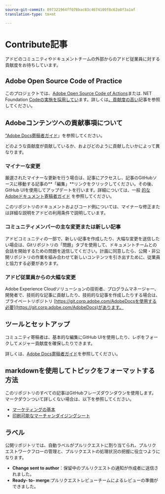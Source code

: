 ```yaml
---
source-git-commit: 097321964ff078bac83c4674100f8c62a8f3a1af
translation-type: tm+mt

---
```

# Contribute記事

アドビのコミュニティやドキュメントチームの外部からのアドビ従業員に対する貢献度をお待ちしています。

## Adobe Open Source Code of Practice

このプロジェクトでは、[Adobe Open Source Code of Actions](code-of-conduct.md)または. NET Foundation [Codeの実施を採用してい](https://dotnetfoundation.org/code-of-conduct)ます。詳しくは[、貢献度の高い](contributing.md)記事を参照してください。

## Adobeコンテンツへの貢献事項について

[&quot;Adobe Docs寄稿者ガイド](https://docs.adobe.com/content/help/en/contributor/contributor-guide/introduction.html)」を参照してください。

どのような貢献度が貢献しているか、およびどのように貢献したいかによって異なります。

### マイナーな変更

厳選されたマイナーな更新を行う場合は、記事にアクセスし、記事のGitHubソースに移動する記事の**「編集」**リンクをクリックしてください。その後、GitHub UIを使用してアップデートを行います。詳細については、一般 [的なAdobeドキュメント寄稿者ガイド](https://docs.adobe.com/content/help/en/contributor/contributor-guide/introduction.html) を参照してください。

このリポジトリのドキュメントおよびコード例については、マイナーな修正または詳細な説明をアドビの利用条件で説明しています。

### コミュニティメンバーの主な変更または新しい記事

アドビコミュニティの一部で、新しい記事を作成したり、大幅な変更を送信したい場合は、Gitリポジトリの「問題」タブを使用して、ドキュメントチームとの会話を開始するための問題を送信してください。計画に同意したら、公開・非公開リポジトリの作業を組み合わせて新しいコンテンツを引き出すために、従業員と協力する必要があります。

<!--
If you submit a pull request with significant changes to documentation and code examples, you'll see a message in the pull request asking you to submit an online contribution license agreement (CLA). We need you to complete the online form before we can review your pull request.
-->

### アドビ従業員からの大幅な変更

Adobe Experience Cloudソリューションの技術者、プログラムマネージャー、開発者で、技術的な記事に貢献したり、技術的な記事を作成したりする場合は、プライベートリポジトリ [https://git.corp.adobe.com/AdobeDocsを使用する必要](https://git.corp.adobe.com/AdobeDocs)があります。 <!--Employees from other parts of the Adobe world should use the public repo for minor updates.-->

## ツールとセットアップ

コミュニティ寄稿者は、基本的な編集にGitHub UIを使用したり、レポをフォークしてメジャー貢献度を確保したりできます。

詳しくは、[Adobe Docs寄稿者ガイド](https://docs.adobe.com/content/help/en/contributor/contributor-guide/introduction.html)を参照してください。

## markdownを使用してトピックをフォーマットする方法

このリポジトリのすべての記事はGitHubフレーズダウンダウンを使用します。マークダウンついて詳しくない場合は、以下を参照してください。

* [マーケティングの基本](https://help.github.com/articles/markdown-basics/)
* [印刷可能なマーチャンダイジングシート](https://guides.github.com/pdfs/markdown-cheatsheet-online.pdf)

## ラベル

公開リポジトリでは、自動ラベルがプルリクエストに割り当てられ、プルリクエストワークフローの管理と、プルリクエストの処理状況の把握に役立つようになります。

* **Change sent to author**：保留中のプルリクエストの通知が作成者に送信されました。
* **Ready- to- merge**:プルリクエストレビューチームによるレビューの準備ができました。
